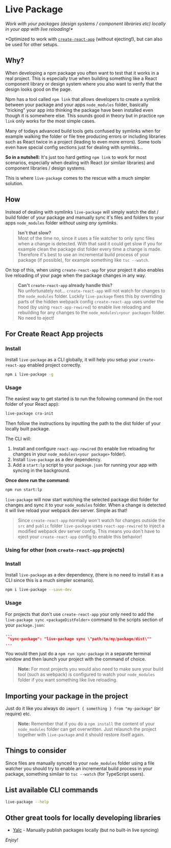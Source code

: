 # Live Package

_Work with your packages (design systems / component libraries etc) locally in your app with live reloading!\*_

\*Optimized to work with [`create-react-app`](https://github.com/facebook/create-react-app) (without ejecting!), but can also be used for other setups.

## Why?

When developing a npm package you often want to test that it works in a real project. This is especially true when building something like a React component library or design system where you also want to verify that the design looks good on the page.

Npm has a tool called `npm link` that allows developers to create a symlink between your package and your apps `node_modules` folder, basically "tricking" your app into thinking the package have been installed even though it is somewhere else. This sounds good in theory but in practice `npm link` only works for the most simple cases.

Many of todays advanced build tools gets confused by symlinks when for example walking the folder or file tree producing errors or including libraries such as React twice in a project (leading to even more errors). Some tools even have special config sections just for dealing with symlinks...

**So in a nutshell:** It's just too hard getting `npm link` to work for most scenarios, especially when dealing with React (or similair libraries) and component libraries / design systems.

This is where `live-package` comes to the rescue with a much simpler solution.

## How

Instead of dealing with symlinks `live-package` will simply watch the dist / build folder of your package and manually sync it's files and folders to your apps `node_modules` folder _without using any symlinks_.

> **Isn't that slow?**  
> Most of the time no, since it uses a file watcher to only sync files when a change is detected. With that said it could get slow if you for example clean the package dist folder every time a change is made. Therefore it's best to use an incremental build process of your package (if possible), for example something like `tsc --watch`.

On top of this, when using `create-react-app` for your project it also enables live reloading of your page when the package changes in any way.

> **Can't `create-react-app` already handle this?**  
> No unfortunately not... `create-react-app` will not watch for changes to the `node_modules` folder. Luckily `live-package` fixes this by overriding parts of the hidden webpack config `create-react-app` uses under the hood (by using `react-app-rewired`) to enable live reloading and rebuilding for any changes to the `node_modules\<your package>` folder. No need to eject!

## For Create React App projects

### Install

Install `live-package` as a CLI globally, it will help you setup your `create-react-app` enabled project correctly.

```sh
npm i live-package -g
```

### Usage

The easiest way to get started is to run the following command (in the root folder of your React app):

```sh
live-package cra-init
```

Then follow the instructions by inputting the path to the dist folder of your locally built package.

The CLI will:

1. Install and configure `react-app-rewired` (to enable live reloading for changes in your `node_modules\<your package>` folder).
2. Install `live-package` as a dev dependency.
3. Add a `start:lp` script to your `package.json` for running your app with syncing in the background.

**Once done run the command:**

```sh
npm run start:lp
```

`live-package` will now start watching the selected package dist folder for changes and sync it to your `node_modules` folder. When a change is detected it will live reload your webpack dev server. Simple as that!

> Since `create-react-app` normally won't watch for changes outside the `src` and `public` folder `live-package` uses `react-app-rewired` to inject a modified webpack dev server config. This means you don't have to eject your `create-react-app` config to enable this behavior!

### Using for other (non `create-react-app` projects)

### Install

Install `live-package` as a dev dependency, (there is no need to install it as a CLI since this is a much simpler scenario).

```sh
npm i live-package --save-dev
```

### Usage

For projects that don't use `create-react-app` your only need to add the `live-package sync <packageDistFolder>` command to the scripts section of your `package.json`:

```json
...
 "sync-package": "live-package sync \"path/to/my/package/dist\""
...
```

You would then just do a `npm run sync-package` in a separate terminal window and then launch your project with the command of choice.

> **Note:** For most projects you would also need to make sure your build tool (such as webpack) is configured to watch your `node_modules` folder if you want something like live reloading.

## Importing your package in the project

Just do it like you always do `import { something } from "my-package"` (or require) etc.

> **Note:** Remember that if you do a `npm install` the content of your `node_modules` folder can get overwritten. Just relaunch the project together with `live-package` and it should restore itself again.

## Things to consider

Since files are manually synced to your `node_modules` folder using a file watcher you should try to enable an incremental build process in your package, something similair to `tsc --watch` (for TypeScript users).

## List available CLI commands

```sh
live-package --help
```

## Other great tools for locally developing libraries

- [Yalc](https://github.com/whitecolor/yalc) - Manually publish packages locally (but no built-in live syncing)

_Enjoy!_
